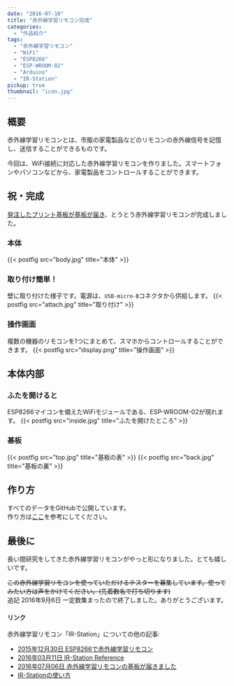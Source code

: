 ```yaml
---
date: "2016-07-18"
title: "赤外線学習リモコン完成"
categories:
  - "作品紹介"
tags:
  - "赤外線学習リモコン"
  - "WiFi"
  - "ESP8266"
  - "ESP-WROOM-02"
  - "Arduino"
  - "IR-Station"
pickup: true
thumbnail: "icon.jpg"
---
```


## 概要

赤外線学習リモコンとは、市販の家電製品などのリモコンの赤外線信号を記憶し、送信することができるものです。

今回は、WiFi接続に対応した赤外線学習リモコンを作りました。スマートフォンやパソコンなどから、家電製品をコントロールすることができます。

<!--more-->

## 祝・完成

[発注したプリント基板が基板が届き](/posts/2016-07-06-ir-station-board/)、とうとう赤外線学習リモコンが完成しました。

### 本体

{{< postfig src="body.jpg" title="本体" >}}

### 取り付け簡単！

壁に取り付けた様子です。電源は、`USB-micro-B`コネクタから供給します。
{{< postfig src="attach.jpg" title="取り付け" >}}

### 操作画面

複数の機器のリモコンを1つにまとめて、スマホからコントロールすることができます。
{{< postfig src="display.png" title="操作画面" >}}

## 本体内部

### ふたを開けると

ESP8266マイコンを備えたWiFiモジュールである、ESP-WROOM-02が現れます。
{{< postfig src="inside.jpg" title="ふたを開けたところ" >}}

### 基板

{{< postfig src="top.jpg" title="基板の表" >}}
{{< postfig src="back.jpg" title="基板の裏" >}}

## 作り方

すべてのデータをGitHubで公開しています。  
作り方は[ここ](https://github.com/kerikun11/IR-Station)を参考にしてください。

## 最後に

長い間研究をしてきた赤外線学習リモコンがやっと形になりました。とても嬉しいです。

~~この赤外線学習リモコンを使っていただけるテスターを募集しています。使ってみたい方は声をかけてください。(先着数名で打ち切ります)~~  
追記 2016年9月6日 一定数集まったので終了しました。ありがとうございます。


#### リンク

赤外線学習リモコン「IR-Station」についての他の記事:

  * [2015年12月30日 ESP8266で赤外線学習リモコン](/posts/2015-12-30-ir-station/)
  * [2016年03月11日 IR-Station Reference](/posts/2016-03-11-ir-station-reference/)
  * [2016年07月06日 赤外線学習リモコンの基板が届きました](/posts/2016-07-06-ir-station-board/)
  * [IR-Stationの使い方](/posts/2016-07-25-how-to-use-ir-station/)

